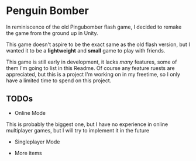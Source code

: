 # Penguin Bomber

In reminiscence of the old Pingubomber flash game, I decided to remake the game from the ground up in Unity.

This game doesn't aspire to be the exact same as the old flash version, but I wanted it to be a **lightweight** and **small** game to play with friends.

This game is still early in development, it lacks *many* features, some of them I'm going to list in this Readme. Of course any feature ruests are appreciated, but this is a project I'm working on in my freetime, so I only have a limited time to spend on this project.

## TODOs

* Online Mode

This is probably the biggest one, but I have no experience in online multiplayer games, but I will try to implement it in the future


* Singleplayer Mode

* More items

